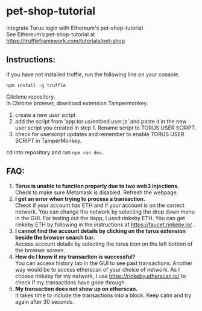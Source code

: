 # pet-shop-tutorial
integrate Torus login with Ethereum's pet-shop-tutorial\
See Ethereum’s pet-shop-tutorial at https://truffleframework.com/tutorials/pet-shop

## Instructions:
if you have not installed truffle, run the following line on your console.
```
npm install -g truffle
```

Gitclone repository.\
In Chrome browser, download extension Tampermonkey.
1. create a new user script 
2. add the script from ‘app.tor.us/embed.user.js’ and paste it in the new user script you created in step 1. Rename script to TORUS USER SCRIPT.
3. check for userscript updates and remember to enable TORUS USER SCRIPT in TamperMonkey.

cd into repository and run ```npm run dev.```



## FAQ:
1.	**Torus is unable to function properly due to two web3 injections.**\
Check to make sure Metamask is disabled. Refresh the webpage.
2.	**I get an error when trying to process a transaction.**\
Check if your account has ETH and if your account is on the correct network. You can change the network by selecting the drop down menu in the GUI. For testing out the dapp, I used rinkeby ETH. You can get rinkeby ETH by following in the instructions at https://faucet.rinkeby.io/ .
3.	**I cannot find the account details by clicking on the torus extension beside the browser search bar.**\
Access account details by selecting the torus icon on the left bottom of the browser screen.
4.	**How do I know if my transaction is successful?**\
You can access history tab in the GUI to see past transactions. Another way would be to access etherscan of your choice of network. As I choose rinkeby for my network, I use https://rinkeby.etherscan.io/ to check if my transactions have gone through .
5.	**My transaction does not show up on etherscan.**\
It takes time to include the transactions into a block. Keep calm and try again after 30 seconds.


